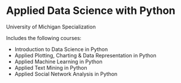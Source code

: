 # Applied Data Science with Python

University of Michigan Specialization

Includes the following courses:

* Introduction to Data Science in Python
* Applied Plotting, Charting & Data Representation in Python
* Applied Machine Learning in Python
* Applied Text Mining in Python
* Applied Social Network Analysis in Python